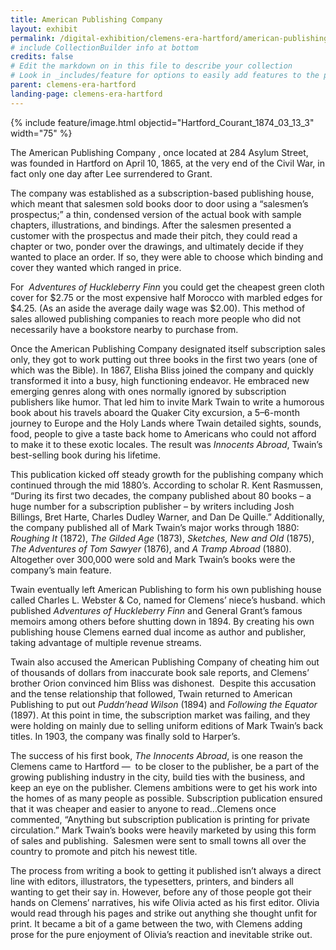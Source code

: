 ```yaml
---
title: American Publishing Company
layout: exhibit
permalink: /digital-exhibition/clemens-era-hartford/american-publishing-company.html
# include CollectionBuilder info at bottom
credits: false
# Edit the markdown on in this file to describe your collection
# Look in _includes/feature for options to easily add features to the page
parent: clemens-era-hartford
landing-page: clemens-era-hartford
---
```


{% include feature/image.html objectid="Hartford_Courant_1874_03_13_3" width="75" %}

The American Publishing Company , once located at 284 Asylum Street, was founded in Hartford on April 10, 1865, at the very end of the Civil War, in fact only one day after Lee surrendered to Grant. 

The company was established as a subscription-based publishing house, which meant that salesmen sold books door to door using a “salesmen’s prospectus;” a thin, condensed version of the actual book with sample chapters, illustrations, and bindings. After the salesmen presented a customer with the prospectus and made their pitch, they could read a chapter or two, ponder over the drawings, and ultimately decide if they wanted to place an order. If so, they were able to choose which binding and cover they wanted which ranged in price. 

For  _Adventures of Huckleberry Finn_ you could get the cheapest green cloth cover for $2.75 or the most expensive half Morocco with marbled edges for $4.25. (As an aside the average daily wage was $2.00). This method of sales allowed publishing companies to reach more people who did not necessarily have a bookstore nearby to purchase from. 

Once the American Publishing Company designated itself subscription sales only, they got to work putting out three books in the first two years (one of which was the Bible). In 1867, Elisha Bliss joined the company and quickly transformed it into a busy, high functioning endeavor. He embraced new emerging genres along with ones normally ignored by subscription publishers like humor. That led him to invite Mark Twain to write a humorous book about his travels aboard the Quaker City excursion, a 5–6-month journey to Europe and the Holy Lands where Twain detailed sights, sounds, food, people to give a taste back home to Americans who could not afford to make it to these exotic locales. The result was _Innocents Abroad_, Twain’s best-selling book during his lifetime. 

This publication kicked off steady growth for the publishing company which continued through the mid 1880’s. According to scholar R. Kent Rasmussen, “During its first two decades, the company published about 80 books – a huge number for a subscription publisher – by writers including Josh Billings, Bret Harte, Charles Dudley Warner, and Dan De Quille.” Additionally, the company published all of Mark Twain’s major works through 1880: _Roughing It_ (1872), _The Gilded Age_ (1873), _Sketches, New and Old_ (1875), _The Adventures of Tom Sawyer_ (1876), and _A Tramp Abroad_ (1880). Altogether over 300,000 were sold and Mark Twain’s books were the company’s main feature. 

Twain eventually left American Publishing to form his own publishing house called Charles L. Webster & Co, named for Clemens’ niece’s husband. which published _Adventures of Huckleberry Finn_ and General Grant’s famous memoirs among others before shutting down in 1894. By creating his own publishing house Clemens earned dual income as author and publisher, taking advantage of multiple revenue streams. 

Twain also accused the American Publishing Company of cheating him out of thousands of dollars from inaccurate book sale reports, and Clemens’ brother Orion convinced him Bliss was dishonest.  Despite this accusation and the tense relationship that followed, Twain returned to American Publishing to put out _Puddn’head Wilson_ (1894) and _Following the Equator_ (1897). At this point in time, the subscription market was failing, and they were holding on mainly due to selling uniform editions of Mark Twain’s back titles. In 1903, the company was finally sold to Harper’s. 

The success of his first book, _The Innocents Abroad_, is one reason the Clemens came to Hartford —  to be closer to the publisher, be a part of the growing publishing industry in the city, build ties with the business, and keep an eye on the publisher. Clemens ambitions were to get his work into the homes of as many people as possible. Subscription publication ensured that it was cheaper and easier to anyone to read…Clemens once commented, “Anything but subscription publication is printing for private circulation.” Mark Twain’s books were heavily marketed by using this form of sales and publishing.  Salesmen were sent to small towns all over the country to promote and pitch his newest title.

The process from writing a book to getting it published isn’t always a direct line with editors, illustrators, the typesetters, printers, and binders all wanting to get their say in. However, before any of those people got their hands on Clemens’ narratives, his wife Olivia acted as his first editor. Olivia would read through his pages and strike out anything she thought unfit for print. It became a bit of a game between the two, with Clemens adding prose for the pure enjoyment of Olivia’s reaction and inevitable strike out. 
